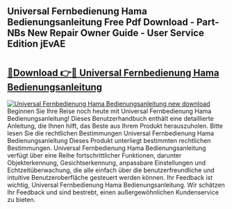 ## Universal Fernbedienung Hama Bedienungsanleitung Free Pdf Download - Part-NBs New Repair Owner Guide - User Service Edition jEvAE

# <h2><a href="http://df0kuk.blite.top/?on=Universal+Fernbedienung+Hama+Bedienungsanleitung">🔗Download 👉🔴 Universal Fernbedienung Hama Bedienungsanleitung</a></h2>

[![Universal Fernbedienung Hama Bedienungsanleitung new download](https://i.imgur.com/lujVjoI.png)](http://df0kuk.blite.top/?on=Universal+Fernbedienung+Hama+Bedienungsanleitung)
Beginnen Sie Ihre Reise noch heute mit Universal Fernbedienung Hama Bedienungsanleitung! Dieses Benutzerhandbuch enthält eine detaillierte Anleitung, die Ihnen hilft, das Beste aus Ihrem Produkt herauszuholen. Bitte lesen Sie die rechtlichen Bestimmungen Universal Fernbedienung Hama Bedienungsanleitung Dieses Produkt unterliegt bestimmten rechtlichen Bestimmungen. Universal Fernbedienung Hama Bedienungsanleitung verfügt über eine Reihe fortschrittlicher Funktionen, darunter Objekterkennung, Gesichtserkennung, anpassbare Einstellungen und Echtzeitüberwachung, die alle einfach über die benutzerfreundliche und intuitive Benutzeroberfläche gesteuert werden können. Ihr Feedback ist wichtig, Universal Fernbedienung Hama Bedienungsanleitung. Wir schätzen Ihr Feedback und sind bestrebt, einen außergewöhnlichen Kundenservice zu bieten.
